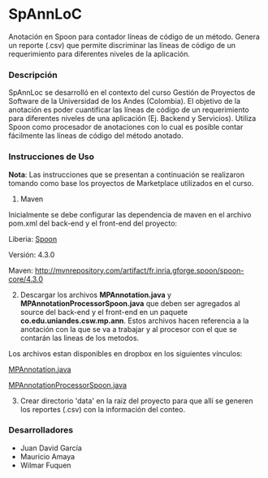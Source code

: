 # SpAnnLoC
Anotación en Spoon para contador líneas de código de un método. Genera un reporte (.csv) que permite discriminar las líneas de código de un requerimiento para diferentes niveles de la aplicación.

### Descripción
SpAnnLoc se desarrolló en el contexto del curso Gestión de Proyectos de Software de la Universidad de los Andes (Colombia). El objetivo de la anotación es poder cuantificar las líneas de código de un requerimiento para diferentes niveles de una aplicación (Ej. Backend y Servicios). Utiliza Spoon como procesador de anotaciones con lo cual es posible contar fácilmente las líneas de código del método anotado.

### Instrucciones de Uso
**Nota**: Las instrucciones que se presentan a continuación se realizaron tomando como base los proyectos de Marketplace utilizados en el curso.

1. Maven

  Inicialmente se debe configurar las dependencia de maven en el archivo pom.xml del back-end y el front-end del proyecto:

  Liberia: <a href="http://spoon.gforge.inria.fr/">Spoon</a>

  Versión: 4.3.0
  
  Maven: http://mvnrepository.com/artifact/fr.inria.gforge.spoon/spoon-core/4.3.0

2. Descargar los archivos <b>MPAnnotation.java</b> y <b>MPAnnotationProcessorSpoon.java</b> que deben ser agregados al source del back-end y el front-end en un paquete <b>co.edu.uniandes.csw.mp.ann</b>. Estos archivos hacen referencia a la anotación con la que se va a trabajar y al procesor con el que se contarán las lineas de los metodos.
 

  Los archivos estan disponibles en dropbox en los siguientes vínculos:
  
  <a href="https://www.dropbox.com/s/t76k6ykxmyy0unc/MPAnnotation.java?dl=0">MPAnnotation.java</a>
  
  <a href="https://www.dropbox.com/s/2vm6svhgpdz8c4l/MPAnnotationProcessorSpoon.java?dl=0">MPAnnotationProcessorSpoon.java</a>


3. Crear directorio 'data' en la raiz del proyecto para que allí se generen los reportes (.csv) con la información del conteo.

### Desarrolladores
* Juan David García
* Mauricio Amaya
* Wilmar Fuquen
